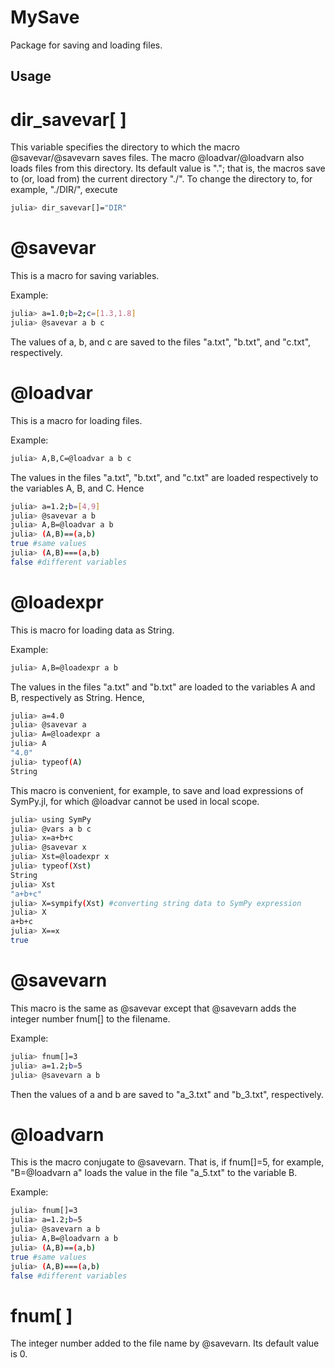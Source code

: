 # MySave
Package for saving and loading files.

## Usage
# dir_savevar[ ]
This variable specifies the directory to which the macro @savevar/@savevarn saves files. The macro @loadvar/@loadvarn also loads files from this directory.
Its default value is "."; that is, the macros save to (or, load from) the current directory "./". To change the directory to, for example, "./DIR/", execute
```sh
julia> dir_savevar[]="DIR"
```


# @savevar
This is a macro for saving variables. 

Example:
```sh
julia> a=1.0;b=2;c=[1.3,1.8]
julia> @savevar a b c
```
The values of a, b, and c are saved to the files "a.txt", "b.txt", and "c.txt", respectively.

# @loadvar
This is a macro for loading files.

Example:
```sh
julia> A,B,C=@loadvar a b c
```
The values in the files "a.txt", "b.txt", and "c.txt" are loaded respectively to the variables A, B, and C. Hence
```sh
julia> a=1.2;b=[4,9]
julia> @savevar a b
julia> A,B=@loadvar a b
julia> (A,B)==(a,b)
true #same values
julia> (A,B)===(a,b)
false #different variables
```

# @loadexpr
This is macro for loading data as String.

Example:
```sh
julia> A,B=@loadexpr a b
```
The values in the files "a.txt" and "b.txt" are loaded to the variables A and B, respectively as String. Hence,

```sh
julia> a=4.0
julia> @savevar a
julia> A=@loadexpr a
julia> A
"4.0"
julia> typeof(A)
String
```

This macro is convenient, for example, to save and load expressions of SymPy.jl, for which @loadvar cannot be used in local scope.
```sh
julia> using SymPy
julia> @vars a b c
julia> x=a+b+c
julia> @savevar x
julia> Xst=@loadexpr x
julia> typeof(Xst)
String
julia> Xst
"a+b+c"
julia> X=sympify(Xst) #converting string data to SymPy expression
julia> X
a+b+c
julia> X==x
true
```


# @savevarn
This macro is the same as @savevar except that @savevarn adds the integer number fnum[] to the filename. 

Example:
```sh
julia> fnum[]=3
julia> a=1.2;b=5
julia> @savevarn a b
```
Then the values of a and b are saved to "a_3.txt" and "b_3.txt", respectively.

# @loadvarn
This is the macro conjugate to @savevarn. That is, if fnum[]=5, for example, "B=@loadvarn a" loads the value in the file "a_5.txt" to the variable B.

Example:
```sh
julia> fnum[]=3
julia> a=1.2;b=5
julia> @savevarn a b
julia> A,B=@loadvarn a b
julia> (A,B)==(a,b)
true #same values
julia> (A,B)===(a,b)
false #different variables
```

# fnum[ ]
The integer number added to the file name by @savevarn. Its default value is 0.
